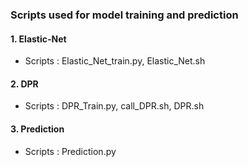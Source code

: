 ### Scripts used for model training and prediction

#### 1. Elastic-Net
- Scripts : Elastic_Net_train.py, Elastic_Net.sh

#### 2. DPR
- Scripts : DPR_Train.py, call_DPR.sh, DPR.sh

#### 3. Prediction
- Scripts : Prediction.py
